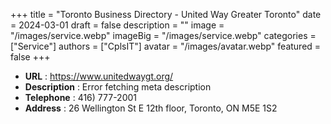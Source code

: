 +++
title = "Toronto Business Directory - United Way Greater Toronto"
date = 2024-03-01
draft = false
description = ""
image = "/images/service.webp"
imageBig = "/images/service.webp"
categories = ["Service"]
authors = ["CplsIT"]
avatar = "/images/avatar.webp"
featured = false
+++


* **URL** :  https://www.unitedwaygt.org/
* **Description** : Error fetching meta description
* **Telephone** : 416) 777-2001
* **Address** : 26 Wellington St E 12th floor, Toronto, ON M5E 1S2
